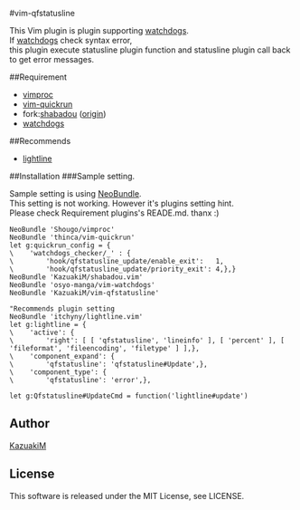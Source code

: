 #vim-qfstatusline

This Vim plugin is plugin supporting [watchdogs](https://github.com/osyo-manga/vim-watchdogs).  
If [watchdogs](https://github.com/osyo-manga/vim-watchdogs) check syntax error,  
this plugin execute statusline plugin function and statusline plugin call back to get error messages.

##Requirement

* [vimproc](https://github.com/Shougo/vimproc)
* [vim-quickrun](https://github.com/thinca/vim-quickrun)
* fork:[shabadou](https://github.com/KazuakiM/shabadou.vim) ([origin](https://github.com/osyo-manga/shabadou.vim))
* [watchdogs](https://github.com/osyo-manga/vim-watchdogs)

##Recommends

* [lightline](https://github.com/itchyny/lightline.vim)

##Installation
###Sample setting.

Sample setting is using [NeoBundle](https://github.com/Shougo/neobundle.vim).  
This setting is not working. However it's plugins setting hint.  
Please check Requirement plugins's READE.md. thanx :)

```vim
NeoBundle 'Shougo/vimproc'
NeoBundle 'thinca/vim-quickrun'
let g:quickrun_config = {
\    'watchdogs_checker/_' : {
\        'hook/qfstatusline_update/enable_exit':   1,
\        'hook/qfstatusline_update/priority_exit': 4,},}
NeoBundle 'KazuakiM/shabadou.vim'
NeoBundle 'osyo-manga/vim-watchdogs'
NeoBundle 'KazuakiM/vim-qfstatusline'

"Recommends plugin setting
NeoBundle 'itchyny/lightline.vim'
let g:lightline = {
\    'active': {
\        'right': [ [ 'qfstatusline', 'lineinfo' ], [ 'percent' ], [ 'fileformat', 'fileencoding', 'filetype' ] ],},
\    'component_expand': {
\        'qfstatusline': 'qfstatusline#Update',},
\    'component_type': {
\        'qfstatusline': 'error',},

let g:Qfstatusline#UpdateCmd = function('lightline#update')
```

## Author

[KazuakiM](https://github.com/KazuakiM/)

## License

This software is released under the MIT License, see LICENSE.
